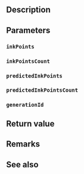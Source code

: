## Description

## Parameters

### `inkPoints`

### `inkPointsCount`

### `predictedInkPoints`

### `predictedInkPointsCount`

### `generationId`

## Return value

## Remarks

## See also